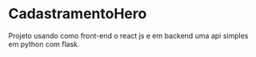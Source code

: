 # CadastramentoHero
Projeto usando como front-end o react js e em backend uma api simples em python com flask.
